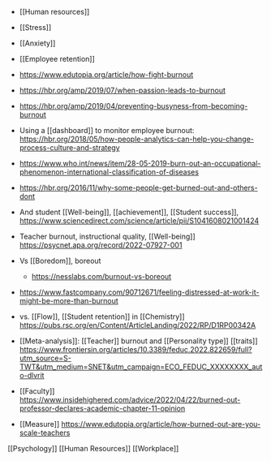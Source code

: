   - [[Human resources]]
  - [[Stress]]
  - [[Anxiety]]
  - [[Employee retention]]

  - https://www.edutopia.org/article/how-fight-burnout
  - https://hbr.org/amp/2019/07/when-passion-leads-to-burnout
  - https://hbr.org/amp/2019/04/preventing-busyness-from-becoming-burnout
  - Using a [[dashboard]] to monitor employee
    burnout:
    https://hbr.org/2018/05/how-people-analytics-can-help-you-change-process-culture-and-strategy

  - https://www.who.int/news/item/28-05-2019-burn-out-an-occupational-phenomenon-international-classification-of-diseases

  - https://hbr.org/2016/11/why-some-people-get-burned-out-and-others-dont

  - And student [[Well-being]],
    [[achievement]],  [[Student success]],
    https://www.sciencedirect.com/science/article/pii/S1041608021001424

  - Teacher burnout, instructional quality,
    [[Well-being]]
    https://psycnet.apa.org/record/2022-07927-001

  - Vs [[Boredom]], boreout
      - https://nesslabs.com/burnout-vs-boreout

  - https://www.fastcompany.com/90712671/feeling-distressed-at-work-it-might-be-more-than-burnout

  - vs. [[Flow]],  [[Student retention]] in
    [[Chemistry]]
    https://pubs.rsc.org/en/Content/ArticleLanding/2022/RP/D1RP00342A

  - [[Meta-analysis]]:
    [[Teacher]] burnout and  [[Personality type]] [[traits]]
    https://www.frontiersin.org/articles/10.3389/feduc.2022.822659/full?utm_source=S-TWT&utm_medium=SNET&utm_campaign=ECO_FEDUC_XXXXXXXX_auto-dlvrit

  - [[Faculty]]
    https://www.insidehighered.com/advice/2022/04/22/burned-out-professor-declares-academic-chapter-11-opinion

  - [[Measure]]
    https://www.edutopia.org/article/how-burned-out-are-you-scale-teachers

[[Psychology]] [[Human Resources]] [[Workplace]]